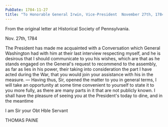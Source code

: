 ```yaml
---
PubDate: 1784-11-27
title: "To Honorable General Irwin, Vice-President  November 27th, 1784"
---
```


   From the original letter at Historical Society of Pennsylvania.

   Nov. 27th, 1784

   The President has made me acquainted with a Conversation which General
   Washington had with him at their last interview respecting myself, and he
   is desirous that I should communicate to you his wishes, which are that as
   he stands engaged on the General's request to recommend to the assembly,
   as far as lies in his power, their taking into consideration the part I
   have acted during the War, that you would join your assistance with his in
   the measure. &mdash; Having thus, Sir, opened the matter to you in 
   general terms,
   I will take an opportunity at some time convenient to yourself to state it
   to you more fully, as there are many parts in it that are not publicly
   known. I shall have the pleasure of seeing you at the President's today to
   dine, and in the meantime

   I am Sir your Obt Hble Servant

   THOMAS PAINE





